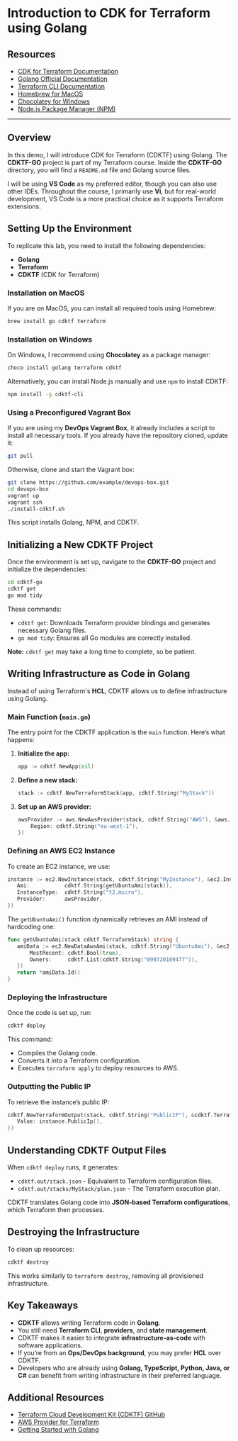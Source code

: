 # Introduction to CDK for Terraform using Golang

## Resources
- [CDK for Terraform Documentation](https://developer.hashicorp.com/terraform/cdktf)
- [Golang Official Documentation](https://golang.org/doc/)
- [Terraform CLI Documentation](https://developer.hashicorp.com/terraform/docs/cli)
- [Homebrew for MacOS](https://brew.sh/)
- [Chocolatey for Windows](https://chocolatey.org/)
- [Node.js Package Manager (NPM)](https://www.npmjs.com/)

---

## Overview
In this demo, I will introduce CDK for Terraform (CDKTF) using Golang. The **CDKTF-GO** project is part of my Terraform course. Inside the **CDKTF-GO** directory, you will find a `README.md` file and Golang source files.

I will be using **VS Code** as my preferred editor, though you can also use other IDEs. Throughout the course, I primarily use **Vi**, but for real-world development, VS Code is a more practical choice as it supports Terraform extensions.

## Setting Up the Environment
To replicate this lab, you need to install the following dependencies:

- **Golang**
- **Terraform**
- **CDKTF** (CDK for Terraform)

### Installation on MacOS
If you are on MacOS, you can install all required tools using Homebrew:
```sh
brew install go cdktf terraform
```

### Installation on Windows
On Windows, I recommend using **Chocolatey** as a package manager:
```sh
choco install golang terraform cdktf
```
Alternatively, you can install Node.js manually and use `npm` to install CDKTF:
```sh
npm install -g cdktf-cli
```

### Using a Preconfigured Vagrant Box
If you are using my **DevOps Vagrant Box**, it already includes a script to install all necessary tools. If you already have the repository cloned, update it:
```sh
git pull
```
Otherwise, clone and start the Vagrant box:
```sh
git clone https://github.com/example/devops-box.git
cd devops-box
vagrant up
vagrant ssh
./install-cdktf.sh
```
This script installs Golang, NPM, and CDKTF.

## Initializing a New CDKTF Project
Once the environment is set up, navigate to the **CDKTF-GO** project and initialize the dependencies:
```sh
cd cdktf-go
cdktf get
go mod tidy
```
These commands:
- `cdktf get`: Downloads Terraform provider bindings and generates necessary Golang files.
- `go mod tidy`: Ensures all Go modules are correctly installed.

**Note:** `cdktf get` may take a long time to complete, so be patient.

## Writing Infrastructure as Code in Golang
Instead of using Terraform's **HCL**, CDKTF allows us to define infrastructure using Golang.

### Main Function (`main.go`)
The entry point for the CDKTF application is the `main` function. Here’s what happens:
1. **Initialize the app:**
   ```go
   app := cdktf.NewApp(nil)
   ```
2. **Define a new stack:**
   ```go
   stack := cdktf.NewTerraformStack(app, cdktf.String("MyStack"))
   ```
3. **Set up an AWS provider:**
   ```go
   awsProvider := aws.NewAwsProvider(stack, cdktf.String("AWS"), &aws.AwsProviderConfig{
       Region: cdktf.String("eu-west-1"),
   })
   ```

### Defining an AWS EC2 Instance
To create an EC2 instance, we use:
```go
instance := ec2.NewInstance(stack, cdktf.String("MyInstance"), &ec2.InstanceConfig{
   Ami:           cdktf.String(getUbuntuAmi(stack)),
   InstanceType:  cdktf.String("t2.micro"),
   Provider:      awsProvider,
})
```
The `getUbuntuAmi()` function dynamically retrieves an AMI instead of hardcoding one:
```go
func getUbuntuAmi(stack cdktf.TerraformStack) string {
   amiData := ec2.NewDataAwsAmi(stack, cdktf.String("UbuntuAmi"), &ec2.DataAwsAmiConfig{
       MostRecent: cdktf.Bool(true),
       Owners:     cdktf.List(cdktf.String("099720109477")),
   })
   return *amiData.Id()
}
```

### Deploying the Infrastructure
Once the code is set up, run:
```sh
cdktf deploy
```
This command:
- Compiles the Golang code.
- Converts it into a Terraform configuration.
- Executes `terraform apply` to deploy resources to AWS.

### Outputting the Public IP
To retrieve the instance’s public IP:
```go
cdktf.NewTerraformOutput(stack, cdktf.String("PublicIP"), &cdktf.TerraformOutputConfig{
   Value: instance.PublicIp(),
})
```

## Understanding CDKTF Output Files
When `cdktf deploy` runs, it generates:
- `cdktf.out/stack.json` - Equivalent to Terraform configuration files.
- `cdktf.out/stacks/MyStack/plan.json` - The Terraform execution plan.

CDKTF translates Golang code into **JSON-based Terraform configurations**, which Terraform then processes.

## Destroying the Infrastructure
To clean up resources:
```sh
cdktf destroy
```
This works similarly to `terraform destroy`, removing all provisioned infrastructure.

## Key Takeaways
- **CDKTF** allows writing Terraform code in **Golang**.
- You still need **Terraform CLI**, **providers**, and **state management**.
- CDKTF makes it easier to integrate **infrastructure-as-code** with software applications.
- If you’re from an **Ops/DevOps background**, you may prefer **HCL** over CDKTF.
- Developers who are already using **Golang, TypeScript, Python, Java, or C#** can benefit from writing infrastructure in their preferred language.

## Additional Resources
- [Terraform Cloud Development Kit (CDKTF) GitHub](https://github.com/hashicorp/terraform-cdk)
- [AWS Provider for Terraform](https://registry.terraform.io/providers/hashicorp/aws/latest/docs)
- [Getting Started with Golang](https://golang.org/doc/tutorial/)


